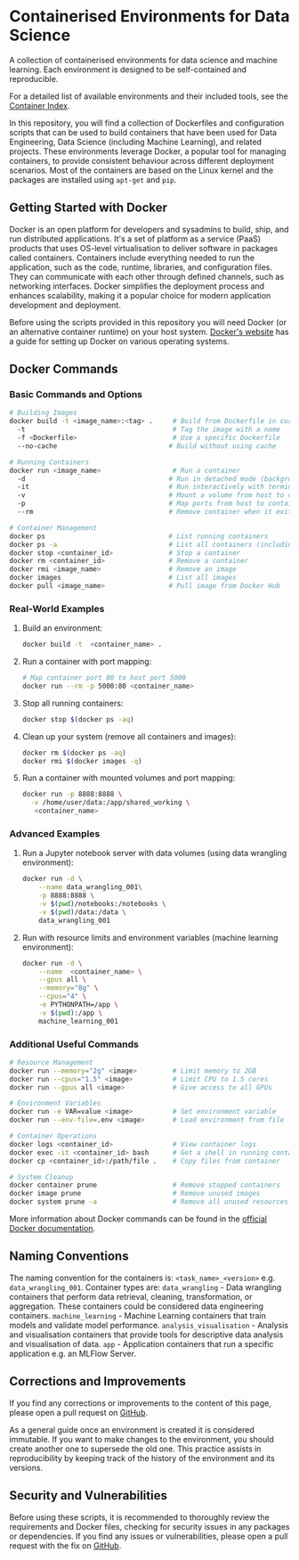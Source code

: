 # Containerised Environments for Data Science

A collection of containerised environments for data science and machine learning. Each environment is designed to be self-contained and reproducible.

For a detailed list of available environments and their included tools, see the [Container Index](container_index.md).

In this repository, you will find a collection of Dockerfiles and configuration scripts that can be used to build containers that have been used for Data Engineering, Data Science (including Machine Learning), and related projects. These environments leverage Docker, a popular tool for managing containers, to provide consistent behaviour across different deployment scenarios. Most of the containers are based on the Linux kernel and the packages are installed using `apt-get` and `pip`.



## Getting Started with Docker

Docker is an open platform for developers and sysadmins to build, ship, and run distributed applications. It's a set of platform as a service (PaaS) products that uses OS-level virtualisation to deliver software in packages called containers. Containers include everything needed to run the application, such as the code, runtime, libraries, and configuration files. They can communicate with each other through defined channels, such as networking interfaces. Docker simplifies the deployment process and enhances scalability, making it a popular choice for modern application development and deployment.

Before using the scripts provided in this repository you will need Docker (or an alternative container runtime) on your host system. [Docker's website](https://www.docker.com/get-started/) has a guide for setting up Docker on various operating systems.



## Docker Commands

### Basic Commands and Options
```bash
# Building Images
docker build -t <image_name>:<tag> .     # Build from Dockerfile in current directory
  -t                                     # Tag the image with a name
  -f <Dockerfile>                        # Use a specific Dockerfile
  --no-cache                            # Build without using cache

# Running Containers
docker run <image_name>                  # Run a container
  -d                                    # Run in detached mode (background)
  -it                                   # Run interactively with terminal
  -v                                    # Mount a volume from host to container
  -p                                    # Map ports from host to container
  --rm                                  # Remove container when it exits

# Container Management
docker ps                               # List running containers
docker ps -a                            # List all containers (including stopped)
docker stop <container_id>              # Stop a container
docker rm <container_id>                # Remove a container
docker rmi <image_name>                 # Remove an image
docker images                           # List all images
docker pull <image_name>                # Pull image from Docker Hub
```

### Real-World Examples
1. Build an environment:
   ```bash
   docker build -t  <container_name> .
   ```

2. Run a container with port mapping:
   ```bash
   # Map container port 80 to host port 5000
   docker run --rm -p 5000:80 <container_name>
   ```

3. Stop all running containers:
   ```bash
   docker stop $(docker ps -aq)
   ```

4. Clean up your system (remove all containers and images):
   ```bash
   docker rm $(docker ps -aq)
   docker rmi $(docker images -q)
   ```

5. Run a container with mounted volumes and port mapping:
   ```bash
   docker run -p 8888:8888 \
     -v /home/user/data:/app/shared_working \
      <container_name>
   ```

### Advanced Examples

1. Run a Jupyter notebook server with data volumes (using data wrangling environment):
   ```bash
   docker run -d \
       --name data_wrangling_001\
       -p 8888:8888 \
       -v $(pwd)/notebooks:/notebooks \
       -v $(pwd)/data:/data \
       data_wrangling_001
   ```

2. Run with resource limits and environment variables (machine learning environment):
   ```bash
   docker run -d \
       --name  <container_name> \
       --gpus all \
       --memory="8g" \
       --cpus="4" \
       -e PYTHONPATH=/app \
       -v $(pwd):/app \
       machine_learning_001
   ```

### Additional Useful Commands
```bash
# Resource Management
docker run --memory="2g" <image>         # Limit memory to 2GB
docker run --cpus="1.5" <image>          # Limit CPU to 1.5 cores
docker run --gpus all <image>            # Give access to all GPUs

# Environment Variables
docker run -e VAR=value <image>          # Set environment variable
docker run --env-file=.env <image>       # Load environment from file

# Container Operations
docker logs <container_id>               # View container logs
docker exec -it <container_id> bash      # Get a shell in running container
docker cp <container_id>:/path/file .    # Copy files from container

# System Cleanup
docker container prune                   # Remove stopped containers
docker image prune                       # Remove unused images
docker system prune -a                   # Remove all unused resources
```

More information about Docker commands can be found in the [official Docker documentation](https://docs.docker.com/reference/cli/docker/).



## Naming Conventions
The naming convention for the containers is: `<task_name>_<version>` e.g. `data_wrangling_001`.
Container types are:
`data_wrangling` - Data wrangling containers that perform data retrieval, cleaning, transformation, or aggregation. These containers could be considered data engineering containers.
`machine_learning` - Machine Learning containers that train models and validate model performance.
`analysis_visualisation` - Analysis and visualisation containers that provide tools for descriptive data analysis and visualisation of data.
`app` - Application containers that run a specific application e.g. an MLFlow Server.



## Corrections and Improvements

If you find any corrections or improvements to the content of this page, please open a pull request on [GitHub](https://github.com/kierenAW/containerised_environments_for_data_science/pulls/).

As a general guide once an environment is created it is considered immutable. If you want to make changes to the environment, you should create another one to supersede the old one. This practice assists in reproducibility by keeping track of the history of the environment and its versions.


## Security and Vulnerabilities

Before using these scripts, it is recommended to thoroughly review the requirements and Docker files, checking for security issues in any packages or dependencies. If you find any issues or vulnerabilities, please open a pull request with the fix on [GitHub](https://github.com/kierenAW/containerised_environments_for_data_science/pulls).
